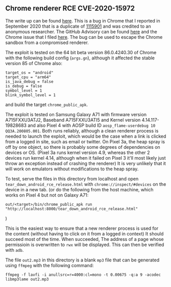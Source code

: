 ## Chrome renderer RCE CVE-2020-15972

The write up can be found [here](https://securitylab.github.com/research/one_day_short_of_a_fullchain_renderer). This is a bug in Chrome that I reported in September 2020 that is a duplicate of [1115901](https://bugs.chromium.org/p/chromium/issues/detail?id=1115901) and was credited to an anonymous researcher. The GitHub Advisory can be found [here](https://securitylab.github.com/advisories/GHSL-2020-167-chrome) and the Chrome issue that I filed [here](https://bugs.chromium.org/p/chromium/issues/detail?id=1125635). The bug can be used to escape the Chrome sandbox from a compromised renderer.

The exploit is tested on the 64 bit beta version 86.0.4240.30 of Chrome with the following build config (`args.gn`), although it affected the stable version 85 of Chrome also:

```
target_os = "android"
target_cpu = "arm64"
is_java_debug = false
is_debug = false
symbol_level = 1
blink_symbol_level = 1
```
and build the target `chrome_public_apk`.

The exploit is tested on Samsung Galaxy A71 with firmware version A715FXXU3ATJ2, Baseband A715FXXU3ATI5 and Kernel version 4.14.117-19828683 and also Pixel 4 with AOSP build ID `aosp_flame-userdebug 10 QQ3A.200805.001`. Both runs reliably, although a clean renderer process is needed to launch the exploit, which would be the case when a link is clicked from a logged in site, such as email or twitter. On Pixel 3a, the heap spray is off by one object, so there is probably some degrees of dependencies on devices or OS. (Pixel 3a runs kernel version 4.9, whereas the other 2 devices run kernel 4.14, although when it failed on Pixel 3 it'll most likely just throw an exception instead of crashing the renderer) It is very unlikely that it will work on emulators without modifications to the heap spray.

To test, serve the files in this directory from localhost and open `tear_down_android_rce_release.html` with `chrome://inspect/#devices` on the device in a new tab. (or do the following from the host machine, which works on Pixel 4 but not on Galaxy A71:
```
out/<target>/bin/chrome_public_apk run "http://localhost:8000/tear_down_android_rce_release.html"
```
)

This is the easiest way to ensure that a new renderer process is used for the content (without having to click on it from a logged in context) It should succeed most of the time. When succeeded, The address of a page whose permissioin is overwritten to `rwx` will be displayed. This can then be verified with `adb`.

The file `out2.mp3` in this directory is a blank `mp3` file that can be generated using `ffmpeg` with the following command:

```
ffmpeg -f lavfi -i anullsrc=r=4000:cl=mono -t 0.00675 -q:a 9 -acodec libmp3lame out2.mp3
```
